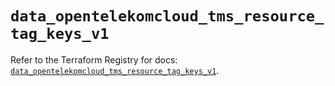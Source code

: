 # `data_opentelekomcloud_tms_resource_tag_keys_v1`

Refer to the Terraform Registry for docs: [`data_opentelekomcloud_tms_resource_tag_keys_v1`](https://registry.terraform.io/providers/opentelekomcloud/opentelekomcloud/1.36.51/docs/data-sources/tms_resource_tag_keys_v1).
